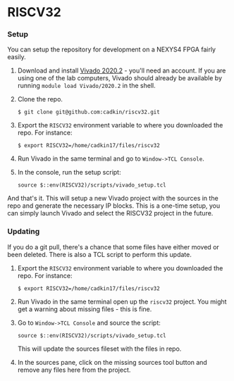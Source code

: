 # RISCV32

### Setup
You can setup the repository for development on a NEXYS4 FPGA fairly easily.
1. Download and install [Vivado 2020.2](https://www.xilinx.com/support/download/index.html/content/xilinx/en/downloadNav/vivado-design-tools/2020-2.html)
 \- you'll need an account. If you are using one of the lab computers, Vivado should already be available by running
`module load Vivado/2020.2` in the shell.

2. Clone the repo.
   ```
   $ git clone git@github.com:cadkin/riscv32.git
   ```

3. Export the `RISCV32` environment variable to where you downloaded the repo. For instance:
   ```
   $ export RISCV32=/home/cadkin17/files/riscv32
   ```

4. Run Vivado in the same terminal and go to `Window->TCL Console`.

5. In the console, run the setup script:
   ```
   source $::env(RISCV32)/scripts/vivado_setup.tcl
   ```

And that's it. This will setup a new Vivado project with the sources in the repo and generate the necessary IP blocks. This is a
one-time setup, you can simply launch Vivado and select the RISCV32 project in the future.

### Updating
If you do a git pull, there's a chance that some files have either moved or been deleted. There is also a TCL script
to perform this update.

1. Export the `RISCV32` environment variable to where you downloaded the repo. For instance:
   ```
   $ export RISCV32=/home/cadkin17/files/riscv32
   ```

2. Run Vivado in the same terminal open up the `riscv32` project. You might get a warning about missing files - this is
   fine.

3. Go to `Window->TCL Console` and source the script:
   ```
   source $::env(RISCV32)/scripts/vivado_setup.tcl
   ```
   This will update the sources fileset with the files in repo.

4. In the sources pane, click on the missing sources tool button and remove any files here from the project.

